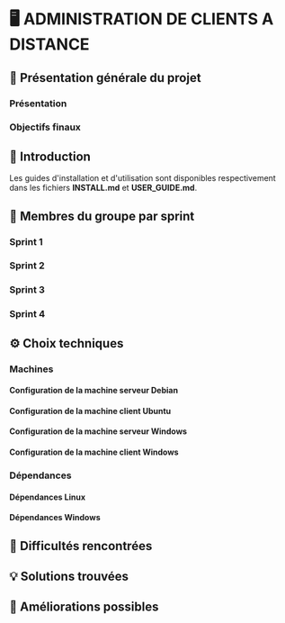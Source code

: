 # 🖥️ ADMINISTRATION DE CLIENTS A DISTANCE

## 🎯 Présentation générale du projet

### Présentation

### Objectifs finaux

## 📜 Introduction

Les guides d'installation et d'utilisation sont disponibles respectivement dans les fichiers **INSTALL.md** et **USER_GUIDE.md**. 

## 👥 Membres du groupe par sprint

### Sprint 1

### Sprint 2

### Sprint 3

### Sprint 4

## ⚙️ Choix techniques

### Machines

#### Configuration de la machine serveur Debian

#### Configuration de la machine client Ubuntu

#### Configuration de la machine serveur Windows

#### Configuration de la machine client Windows

### Dépendances

#### Dépendances Linux

#### Dépendances Windows

## 🧗 Difficultés rencontrées

## 💡 Solutions trouvées

## 🚀 Améliorations possibles